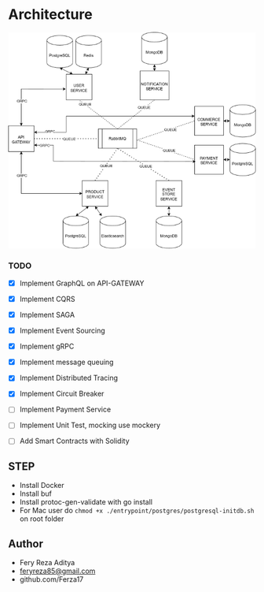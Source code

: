 # Architecture


<img src="./diagram.png">

### TODO
- [X] Implement GraphQL on API-GATEWAY
- [X] Implement CQRS
- [X] Implement SAGA
- [X] Implement Event Sourcing
- [X] Implement gRPC
- [X] Implement message queuing
- [X] Implement Distributed Tracing
- [X] Implement Circuit Breaker
- [ ] Implement Payment Service
- [ ] Implement Unit Test, mocking use mockery
- [ ] Add Smart Contracts with Solidity



## STEP
* Install Docker
* Install buf
* Install protoc-gen-validate with go install
* For Mac user do `chmod +x ./entrypoint/postgres/postgresql-initdb.sh` on root folder

## Author

* Fery Reza Aditya
* feryreza85@gmail.com
* github.com/Ferza17




